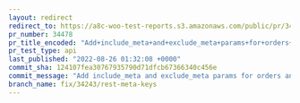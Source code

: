 ```yaml
---
layout: redirect
redirect_to: https://a8c-woo-test-reports.s3.amazonaws.com/public/pr/34478/api/index.html
pr_number: 34478
pr_title_encoded: "Add+include_meta+and+exclude_meta+params+for+orders+and+products"
pr_test_type: api
last_published: "2022-08-26 01:32:08 +0000"
commit_sha: 124107fea30767935790d71dfcb67366340c456e
commit_message: "Add include_meta and exclude_meta params for orders and products"
branch_name: fix/34243/rest-meta-keys
---
```

